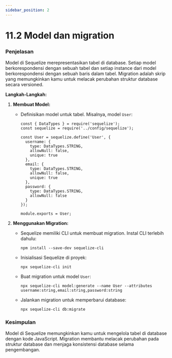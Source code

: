 ```yaml
---
sidebar_position: 2
---
```


# 11.2 Model dan migration

### Penjelasan
Model di Sequelize merepresentasikan tabel di database. Setiap model berkorespondensi dengan sebuah tabel dan setiap instance dari model berkorespondensi dengan sebuah baris dalam tabel. Migration adalah skrip yang memungkinkan kamu untuk melacak perubahan struktur database secara versioned.

**Langkah-Langkah:**

1.  **Membuat Model:**
    
    -   Definisikan model untuk tabel. Misalnya, model `User`:
        

        ```
        const { DataTypes } = require('sequelize');
        const sequelize = require('../config/sequelize');
        
        const User = sequelize.define('User', {
          username: {
            type: DataTypes.STRING,
            allowNull: false,
            unique: true
          },
          email: {
            type: DataTypes.STRING,
            allowNull: false,
            unique: true
          },
          password: {
            type: DataTypes.STRING,
            allowNull: false
          }
        });
        
        module.exports = User;
        ```
        
2.  **Menggunakan Migration:**
    
    -   Sequelize memiliki CLI untuk membuat migration. Instal CLI terlebih dahulu:
        
        ```
        npm install --save-dev sequelize-cli
        ```
        
    -   Inisialisasi Sequelize di proyek:
        
        ```
        npx sequelize-cli init
        ``` 
        
    -   Buat migration untuk model `User`:
        
        ```
        npx sequelize-cli model:generate --name User --attributes username:string,email:string,password:string
        ```
        
    -   Jalankan migration untuk memperbarui database:
        
        ```
        npx sequelize-cli db:migrate
        ```
        

### Kesimpulan
Model di Sequelize memungkinkan kamu untuk mengelola tabel di database dengan kode JavaScript. Migration membantu melacak perubahan pada struktur database dan menjaga konsistensi database selama pengembangan.
